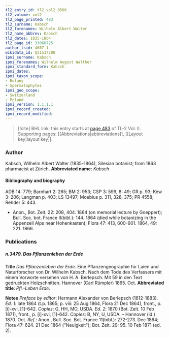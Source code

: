 ```yaml
---
tl2_entry_id: tl2_vol2_0566
tl2_volume: vol2
tl2_page_printed: 483
tl2_surname: Kabsch
tl2_forenames: Wilhelm Albert Walter
tl2_name_abbrev: Kabsch
tl2_dates: 1835-1864
tl2_page_id: 33068725
author_lsid: 4607-1
wikidata_id: Q21517200
ipni_surname: Kabsch
ipni_forenames: Wilhelm August Walther
ipni_standard_form: Kabsch
ipni_dates: 
ipni_taxon_scope: 
- Botany
- Spermatophytes
ipni_geo_scope: 
- Switzerland
- Poland
ipni_version: 1.1.1.1
ipni_record_created: 
ipni_record_modified:
---
```



> [!cite] BHL link: this entry starts at [page 483](https://www.biodiversitylibrary.org/page/33068725) of TL-2 Vol. II.
> Supporting pages: [[Abbreviations|abbreviations]], [[Layout key|layout key]].

### Author

Kabsch, Wilhelm Albert Walter (1835-1864), Silesian botanist; from 1863 pharmacist at Zürich. 
**Abbreviated name**: *Kabsch*

#### Bibliography and biography

ADB 14: 779; Barnhart 2: 265; BM 2: 953; CSP 3: 599, 8: 49; GR p. 93; Kew 3: 206; Langman p. 403; LS 13497; Moebius p. 311, 328, 375; PR 4558; Rehder 5: 443.
- Anon., Bot. Zeit. 22: 208, 404. 1864 (on memorial lecture by Goeppert); Bull. Soc. bot. France II(bibl.): 144. 1864 (died while botanizing in the Appenzell Alps near Hohenkasten); Flora 47: 413, 600-601. 1864, 49: 221. 1866.

### Publications

##### n.3479. Das Pflanzenleben der Erde

**Title**
*Das Pflanzenleben der Erde*. Eine Pflanzengeographie für Laien und Naturforscher von Dr. Wilhelm Kabsch. Nach dem Tode des Verfassers mit einem Vorworte versehen von H. A. Berlepsch. Mit 59 in den Text gedruckten Holzschnitten. Hannover (Carl Rümpler) 1865. Oct.
**Abbreviated title**: *Pfl.-Leben Erde*.

**Notes**
*Preface by editor*: Hermann Alexander von Berlepsch (1812-1883).
*Ed. 1*: late 1864 (t.p. 1865; p. viii: 25 Aug 1864, Flora 21 Dec 1864), front., p. \[i\]-xvi, \[1\]-642.
*Copies*: G, HH, MO, USDA.
*Ed. 2*: 1870 (Bot. Zeit. 10 Feb 1871), front., p. \[i\]-xvi, \[1\]-642. *Copies*: B, NY, U, USDA. – Hannover (id.) 1870. Oct.
*Ref*.: Anon., Bull. Soc. Bot. France 11(bibl.): 272-273. Dec 1864; Flora 47: 624. 21 Dec 1864 ("Neuigkeit"); Bot. Zeit. 29: 95. 10 Feb 1871 (ed. 2).

